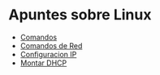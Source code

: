 # Apuntes sobre Linux

* [Comandos](./Comandos.md)
* [Comandos de Red](./ComandosDeRed.md)
* [Configuracion IP](./ConfiguracionIP.md)
* [Montar DHCP](./MontarDHCP.md)
